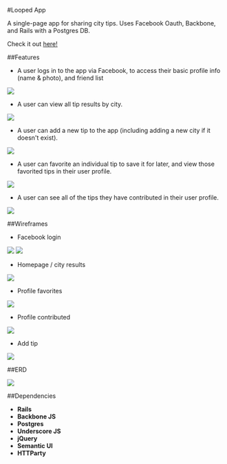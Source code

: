 #Looped App

A single-page app for sharing city tips. Uses Facebook Oauth, Backbone, and Rails with a Postgres DB.

Check it out <a href="https://looped.herokuapp.com/">here!</a>

##Features

- A user logs in to the app via Facebook, to access their basic profile info (name & photo), and friend list

<img src="images/login.png">

- A user can view all tip results by city.

<img src="images/homescreen.png">

- A user can add a new tip to the app (including adding a new city if it doesn't exist).

<img src = "images/add.png">

- A user can favorite an individual tip to save it for later, and view those favorited tips in their user profile.

<img src="images/favorites.png">

- A user can see all of the tips they have contributed in their user profile.

<img src="images/contributed.png">

##Wireframes

- Facebook login

<img src="images/wireframes/login.png">

<img src="images/wireframes/login-facebook.png">

- Homepage / city results

<img src="images/wireframes/homescreen-results.png">

- Profile favorites

<img src="images/wireframes/profile-favorites.png">

- Profile contributed

<img src="images/wireframes/profile-contributed.png">

- Add tip

<img src="images/wireframes/add.png">

##ERD

<img src="images/erd.png">

##Dependencies

- **Rails**
- **Backbone JS**
- **Postgres**
- **Underscore JS**
- **jQuery**
- **Semantic UI**
- **HTTParty**
